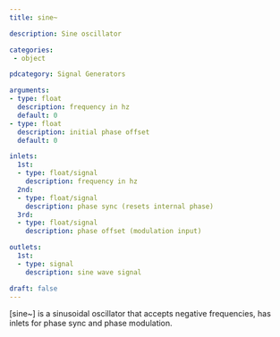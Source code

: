 ```yaml
---
title: sine~

description: Sine oscillator

categories:
 - object

pdcategory: Signal Generators 

arguments:
- type: float
  description: frequency in hz
  default: 0
- type: float
  description: initial phase offset
  default: 0

inlets:
  1st:
  - type: float/signal
    description: frequency in hz
  2nd:
  - type: float/signal
    description: phase sync (resets internal phase)
  3rd:
  - type: float/signal
    description: phase offset (modulation input)

outlets:
  1st:
  - type: signal
    description: sine wave signal

draft: false
---
```


[sine~] is a sinusoidal oscillator that accepts negative frequencies, has inlets for phase sync and phase modulation.